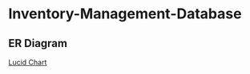 # Inventory-Management-Database

## ER Diagram
[Lucid Chart](https://lucid.app/lucidchart/961784fc-3bb8-4255-9578-808fa6c60382/edit?invitationId=inv_3b555d03-54d9-4491-b295-507ae2c39386&page=0_0#)
